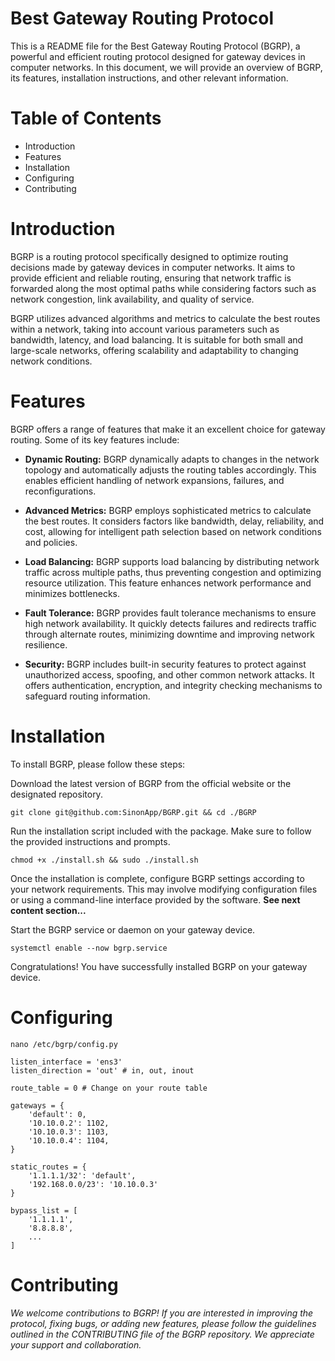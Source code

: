 # Best Gateway Routing Protocol

This is a README file for the Best Gateway Routing Protocol (BGRP), a powerful and efficient routing protocol designed for gateway devices in computer networks. In this document, we will provide an overview of BGRP, its features, installation instructions, and other relevant information.

# Table of Contents
- Introduction
- Features
- Installation
- Configuring
- Contributing

# Introduction
BGRP is a routing protocol specifically designed to optimize routing decisions made by gateway devices in computer networks. It aims to provide efficient and reliable routing, ensuring that network traffic is forwarded along the most optimal paths while considering factors such as network congestion, link availability, and quality of service.

BGRP utilizes advanced algorithms and metrics to calculate the best routes within a network, taking into account various parameters such as bandwidth, latency, and load balancing. It is suitable for both small and large-scale networks, offering scalability and adaptability to changing network conditions.

# Features
BGRP offers a range of features that make it an excellent choice for gateway routing. Some of its key features include:

- __Dynamic Routing:__ BGRP dynamically adapts to changes in the network topology and automatically adjusts the routing tables accordingly. This enables efficient handling of network expansions, failures, and reconfigurations.

- __Advanced Metrics:__ BGRP employs sophisticated metrics to calculate the best routes. It considers factors like bandwidth, delay, reliability, and cost, allowing for intelligent path selection based on network conditions and policies.

- __Load Balancing:__ BGRP supports load balancing by distributing network traffic across multiple paths, thus preventing congestion and optimizing resource utilization. This feature enhances network performance and minimizes bottlenecks.

- __Fault Tolerance:__ BGRP provides fault tolerance mechanisms to ensure high network availability. It quickly detects failures and redirects traffic through alternate routes, minimizing downtime and improving network resilience.

- __Security:__ BGRP includes built-in security features to protect against unauthorized access, spoofing, and other common network attacks. It offers authentication, encryption, and integrity checking mechanisms to safeguard routing information.

# Installation
To install BGRP, please follow these steps:

Download the latest version of BGRP from the official website or the designated repository.

```
git clone git@github.com:SinonApp/BGRP.git && cd ./BGRP
```

Run the installation script included with the package. Make sure to follow the provided instructions and prompts.

```
chmod +x ./install.sh && sudo ./install.sh
```

Once the installation is complete, configure BGRP settings according to your network requirements. This may involve modifying configuration files or using a command-line interface provided by the software. __See next content section...__

Start the BGRP service or daemon on your gateway device.
```
systemctl enable --now bgrp.service
```
Congratulations! You have successfully installed BGRP on your gateway device.

# Configuring
```
nano /etc/bgrp/config.py

listen_interface = 'ens3'
listen_direction = 'out' # in, out, inout

route_table = 0 # Change on your route table

gateways = {
    'default': 0,
    '10.10.0.2': 1102,
    '10.10.0.3': 1103,
    '10.10.0.4': 1104,
}

static_routes = {
	'1.1.1.1/32': 'default',
	'192.168.0.0/23': '10.10.0.3'
}

bypass_list = [
    '1.1.1.1',
    '8.8.8.8',
    ...
]
```

# Contributing
_We welcome contributions to BGRP! If you are interested in improving the protocol, fixing bugs, or adding new features, please follow the guidelines outlined in the CONTRIBUTING file of the BGRP repository. We appreciate your support and collaboration._
